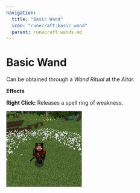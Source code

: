 ```yaml
---
navigation:
  title: "Basic Wand"
  icon: "runecraft:basic_wand"
  parent: runecraft:wands.md
---
```


# Basic Wand

<ItemImage id="runecraft:basic_wand" />

Can be obtained through a *Wand Ritual* at the *Altar.* 

__**Effects**__ 

**Right Click:** 
Releases a spell ring of weakness.




![](basic_wand.png)

